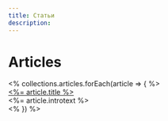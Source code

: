 ```yaml
---
title: Статьи
description:
---
```



# Articles

<div class="b-articles-wrapper">
  <% collections.articles.forEach(article => { %>
    <div class="b-article">
      <a href="/<%= article.path %>"><%= article.title %></a>
      <div class="b-article__introtext">
        <%= article.introtext %>
      </div>
    </div>
  <% }) %>
</div>
